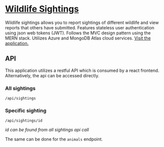 # [Wildlife Sightings](https://mern-app-test.azurewebsites.net/)

Wildlife sightings allows you to report sightings of different wildlife and view reports that others have submitted. Features stateless user authentication using json web tokens (JWT). Follows the MVC design pattern using the MERN stack. Utilizes Azure and MongoDB Atlas cloud services. [Visit the application.](https://mern-app-test.azurewebsites.net/)

## API

This application utilizes a restful API which is consumed by a react frontend. Alternatively, the api can be accessed directly.

### All sightings
    
    /api/sightings

### Specific sighting

    /api/sightings/id
*id can be found from all sightings api call*

The same can be done for the `animals` endpoint.

